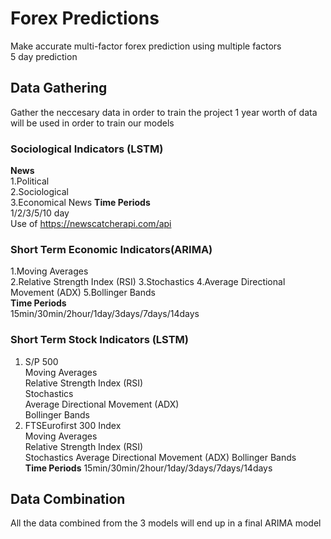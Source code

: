 # Forex Predictions
Make accurate multi-factor forex prediction using multiple factors           
5 day prediction          
## Data Gathering
Gather the neccesary data in order to train the project
1 year worth of data will be used in order to train our models
### Sociological Indicators (LSTM)
**News**             
1.Political        
2.Sociological              
3.Economical News 
**Time Periods**    
1/2/3/5/10 day      
Use of https://newscatcherapi.com/api
### Short Term Economic Indicators(ARIMA)
1.Moving Averages     
2.Relative Strength Index (RSI)
3.Stochastics 
4.Average Directional Movement (ADX) 
5.Bollinger Bands         
**Time Periods**    
15min/30min/2hour/1day/3days/7days/14days   
### Short Term Stock Indicators (LSTM)
1. S/P 500     
  Moving Averages    
  Relative Strength Index (RSI)        
  Stochastics          
  Average Directional Movement (ADX)           
  Bollinger Bands          
2. FTSEurofirst 300 Index     
  Moving Averages          
  Relative Strength Index (RSI)  
  Stochastics 
  Average Directional Movement (ADX) 
  Bollinger Bands     
**Time Periods**
15min/30min/2hour/1day/3days/7days/14days   
## Data Combination
All the data combined from the 3 models will end up in a final ARIMA model
